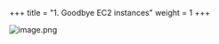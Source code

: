 +++
title = "1. Goodbye EC2 instances"
weight = 1
+++


![image.png](/images/008-viii-clean-it-up/33-773599-image.png)


